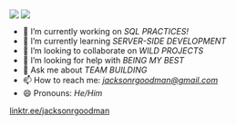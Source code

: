 <div>
<a>
  <img align="center" src="https://github-readme-stats.vercel.app/api/top-langs/?username=jacksonrgoodman&theme=blue-green&exclude_repo=PoKi-Practice,jacksonrgoodman.github.io&layout=compact" />
</a>
<a>
  <img align="center" src="https://github-readme-stats.vercel.app/api?username=jacksonrgoodman&theme=blue-green" />
</a>

<!--
**jacksonrgoodman/jacksonrgoodman** is a ✨ _special_ ✨ repository because its `README.md` (this file) appears on your GitHub profile.

Here are some ideas to get you started:
-->
- 🔭 I’m currently working on *SQL PRACTICES!*
- 🌱 I’m currently learning *SERVER-SIDE DEVELOPMENT*
- 👯 I’m looking to collaborate on *WILD PROJECTS*
- 🤔 I’m looking for help with *BEING MY BEST*
- 💬 Ask me about *TEAM BUILDING*
- 📫 How to reach me: *jacksonrgoodman@gmail.com*
- 😄 Pronouns: *He/Him*

[linktr.ee/jacksonrgoodman](https://linktr.ee/jacksonrgoodman)

</div>
